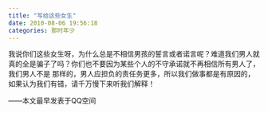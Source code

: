```yaml
---
title: "写给这些女生"
date: 2010-08-06 19:56:18
categories: 那时年少
---
```

我说你们这些女生呀，为什么总是不相信男孩的誓言或者诺言呢？难道我们男人就真的全是骗子了吗？你们也不要因为某些个人的不守承诺就不再相信所有男人了，我们男人不是
那样的，男人应担负的责任务更多，所以我们做事都是有原因的，如果认为我们有错，请千万慢下来听我们解释！

——本文最早发表于QQ空间

  

